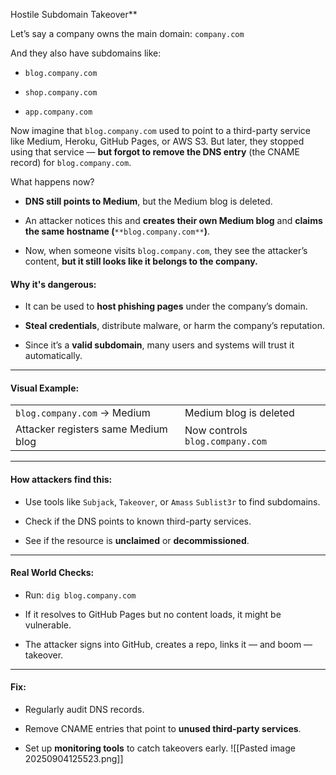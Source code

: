 Hostile Subdomain Takeover**

Let’s say a company owns the main domain: `company.com`

And they also have subdomains like:

- `blog.company.com`
    

- `shop.company.com`
    

- `app.company.com`
    

Now imagine that `blog.company.com` used to point to a third-party service like Medium, Heroku, GitHub Pages, or AWS S3. But later, they stopped using that service — **but forgot to remove the DNS entry** (the CNAME record) for `blog.company.com`.

What happens now?

- **DNS still points to Medium**, but the Medium blog is deleted.
    

- An attacker notices this and **creates their own Medium blog** and **claims the same hostname (**`**blog.company.com**`**)**.
    

- Now, when someone visits `blog.company.com`, they see the attacker’s content, **but it still looks like it belongs to the company.**
    

#### [](https://app.gitbook.com/o/zCQP7R342Y3kXbCAn4gU/s/xu0gd8h18Gx3ptcOiG21/offensive-bug-bounty-hunter-2.0/hostile-sudomain-takeover#why-its-dangerous)Why it's dangerous:

- It can be used to **host phishing pages** under the company’s domain.
    

- **Steal credentials**, distribute malware, or harm the company’s reputation.
    

- Since it’s a **valid subdomain**, many users and systems will trust it automatically.
    

---

#### [](https://app.gitbook.com/o/zCQP7R342Y3kXbCAn4gU/s/xu0gd8h18Gx3ptcOiG21/offensive-bug-bounty-hunter-2.0/hostile-sudomain-takeover#visual-example)Visual Example:

|||
|---|---|
|`blog.company.com` → Medium|Medium blog is deleted|
|Attacker registers same Medium blog|Now controls `blog.company.com`|

---

#### [](https://app.gitbook.com/o/zCQP7R342Y3kXbCAn4gU/s/xu0gd8h18Gx3ptcOiG21/offensive-bug-bounty-hunter-2.0/hostile-sudomain-takeover#how-attackers-find-this)How attackers find this:

- Use tools like `Subjack`, `Takeover`, or `Amass` `Sublist3r` to find subdomains.
    

- Check if the DNS points to known third-party services.
    

- See if the resource is **unclaimed** or **decommissioned**.
    

---

#### [](https://app.gitbook.com/o/zCQP7R342Y3kXbCAn4gU/s/xu0gd8h18Gx3ptcOiG21/offensive-bug-bounty-hunter-2.0/hostile-sudomain-takeover#real-world-checks)Real World Checks:

- Run: `dig blog.company.com`
    

- If it resolves to GitHub Pages but no content loads, it might be vulnerable.
    

- The attacker signs into GitHub, creates a repo, links it — and boom — takeover.
    

---

#### [](https://app.gitbook.com/o/zCQP7R342Y3kXbCAn4gU/s/xu0gd8h18Gx3ptcOiG21/offensive-bug-bounty-hunter-2.0/hostile-sudomain-takeover#fix)Fix:

- Regularly audit DNS records.
    

- Remove CNAME entries that point to **unused third-party services**.
    

- Set up **monitoring tools** to catch takeovers early.
![[Pasted image 20250904125523.png]]